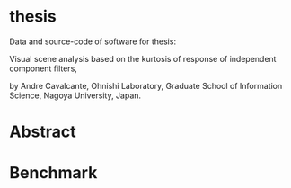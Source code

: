 thesis
======
Data and source-code of software for thesis: 

Visual scene analysis based on the kurtosis of response of independent component filters,

by
Andre Cavalcante,
Ohnishi Laboratory,
Graduate School of Information Science,
Nagoya University,
Japan.


Abstract 
======

Benchmark
======
